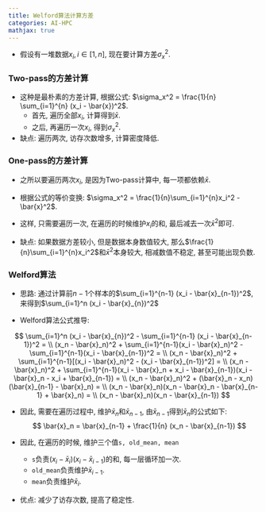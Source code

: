 ```yaml
---
title: Welford算法计算方差
categories: AI-HPC
mathjax: true
---
```




* 假设有一堆数据$x_i, i\in [1, n]$, 现在要计算方差$\sigma_x^2$.

### Two-pass的方差计算

* 这种是最朴素的方差计算, 根据公式: $\sigma_x^2 = \frac{1}{n} \sum_{i=1}^{n} (x_i - \bar{x})^2$.
  * 首先, 遍历全部$x_i$, 计算得到$\bar{x}$.
  * 之后, 再遍历一次$x_i$, 得到$\sigma_x^2$.
* 缺点: 遍历两次, 访存次数增多, 计算密度降低.



### One-pass的方差计算

* 之所以要遍历两次$x_i$, 是因为Two-pass计算中, 每一项都依赖$\bar{x}$.
* 根据公式的等价变换: $\sigma_x^2 = \frac{1}{n}\sum_{i=1}^{n}x_i^2 - \bar{x}^2$.
* 这样, 只需要遍历一次, 在遍历的时候维护$x_i$的和, 最后减去一次$\bar{x}^2$即可.

* 缺点: 如果数据方差较小, 但是数据本身数值较大, 那么$\frac{1}{n}\sum_{i=1}^{n}x_i^2$和$\bar{x}^2$本身较大, 相减数值不稳定, 甚至可能出现负数.



### Welford算法

* 思路: 通过计算前$n-1$个样本的$\sum_{i=1}^{n-1} (x_i - \bar{x}_{n-1})^2$, 来得到$\sum_{i=1}^n (x_i - \bar{x}_{n})^2$

* Welford算法公式推导:

$$
\sum_{i=1}^n (x_i - \bar{x}_{n})^2 - \sum_{i=1}^{n-1} (x_i - \bar{x}_{n-1})^2 = \\
(x_n - \bar{x}_n)^2 + \sum_{i=1}^{n-1}(x_i - \bar{x}_n)^2 - \sum_{i=1}^{n-1}(x_i - \bar{x}_{n-1})^2 = \\
(x_n - \bar{x}_n)^2 + \sum_{i=1}^{n-1}[(x_i - \bar{x}_n)^2 - (x_i - \bar{x}_{n-1})^2] = \\
(x_n - \bar{x}_n)^2 + \sum_{i=1}^{n-1}(x_i - \bar{x}_n + x_i - \bar{x}_{n-1})(x_i - \bar{x}_n - x_i + \bar{x}_{n-1}) = \\
(x_n - \bar{x}_n)^2 + (\bar{x}_n - x_n)(\bar{x}_{n-1} - \bar{x}_n) = \\
(x_n - \bar{x}_n)(x_n - \bar{x}_n - \bar{x}_{n-1} + \bar{x}_n) = \\
(x_n - \bar{x}_n)(x_n - \bar{x}_{n-1})
$$

* 因此, 需要在遍历过程中, 维护$\bar{x}_n$和$\bar{x}_{n-1}$, 由$\bar{x}_{n-1}$得到$\bar{x}_{n}$的公式如下:
  $$
  \bar{x}_n = \bar{x}_{n-1} + \frac{1}{n} (x_n - \bar{x}_{n-1})
  $$

* 因此, 在遍历的时候, 维护三个值`s, old_mean, mean`

  * `s`负责$(x_i - \bar{x}_i)(x_i - \bar{x}_{i-1})$的和, 每一层循环加一次.
  * `old_mean`负责维护$\bar{x}_{i-1}$.
  * `mean`负责维护$\bar{x}_i$.

* 优点: 减少了访存次数, 提高了稳定性.
